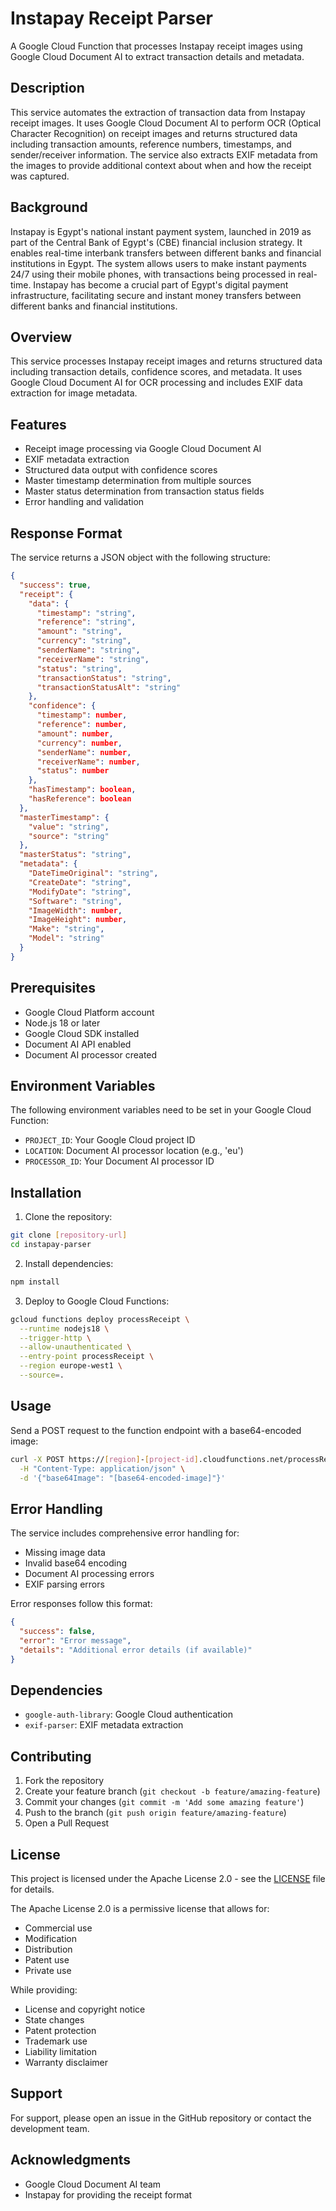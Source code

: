 # Instapay Receipt Parser

A Google Cloud Function that processes Instapay receipt images using Google Cloud Document AI to extract transaction details and metadata.

## Description

This service automates the extraction of transaction data from Instapay receipt images. It uses Google Cloud Document AI to perform OCR (Optical Character Recognition) on receipt images and returns structured data including transaction amounts, reference numbers, timestamps, and sender/receiver information. The service also extracts EXIF metadata from the images to provide additional context about when and how the receipt was captured.

## Background

Instapay is Egypt's national instant payment system, launched in 2019 as part of the Central Bank of Egypt's (CBE) financial inclusion strategy. It enables real-time interbank transfers between different banks and financial institutions in Egypt. The system allows users to make instant payments 24/7 using their mobile phones, with transactions being processed in real-time. Instapay has become a crucial part of Egypt's digital payment infrastructure, facilitating secure and instant money transfers between different banks and financial institutions.

## Overview

This service processes Instapay receipt images and returns structured data including transaction details, confidence scores, and metadata. It uses Google Cloud Document AI for OCR processing and includes EXIF data extraction for image metadata.

## Features

- Receipt image processing via Google Cloud Document AI
- EXIF metadata extraction
- Structured data output with confidence scores
- Master timestamp determination from multiple sources
- Master status determination from transaction status fields
- Error handling and validation

## Response Format

The service returns a JSON object with the following structure:

```json
{
  "success": true,
  "receipt": {
    "data": {
      "timestamp": "string",
      "reference": "string",
      "amount": "string",
      "currency": "string",
      "senderName": "string",
      "receiverName": "string",
      "status": "string",
      "transactionStatus": "string",
      "transactionStatusAlt": "string"
    },
    "confidence": {
      "timestamp": number,
      "reference": number,
      "amount": number,
      "currency": number,
      "senderName": number,
      "receiverName": number,
      "status": number
    },
    "hasTimestamp": boolean,
    "hasReference": boolean
  },
  "masterTimestamp": {
    "value": "string",
    "source": "string"
  },
  "masterStatus": "string",
  "metadata": {
    "DateTimeOriginal": "string",
    "CreateDate": "string",
    "ModifyDate": "string",
    "Software": "string",
    "ImageWidth": number,
    "ImageHeight": number,
    "Make": "string",
    "Model": "string"
  }
}
```

## Prerequisites

- Google Cloud Platform account
- Node.js 18 or later
- Google Cloud SDK installed
- Document AI API enabled
- Document AI processor created

## Environment Variables

The following environment variables need to be set in your Google Cloud Function:

- `PROJECT_ID`: Your Google Cloud project ID
- `LOCATION`: Document AI processor location (e.g., 'eu')
- `PROCESSOR_ID`: Your Document AI processor ID

## Installation

1. Clone the repository:
```bash
git clone [repository-url]
cd instapay-parser
```

2. Install dependencies:
```bash
npm install
```

3. Deploy to Google Cloud Functions:
```bash
gcloud functions deploy processReceipt \
  --runtime nodejs18 \
  --trigger-http \
  --allow-unauthenticated \
  --entry-point processReceipt \
  --region europe-west1 \
  --source=.
```

## Usage

Send a POST request to the function endpoint with a base64-encoded image:

```bash
curl -X POST https://[region]-[project-id].cloudfunctions.net/processReceipt \
  -H "Content-Type: application/json" \
  -d '{"base64Image": "[base64-encoded-image]"}'
```

## Error Handling

The service includes comprehensive error handling for:
- Missing image data
- Invalid base64 encoding
- Document AI processing errors
- EXIF parsing errors

Error responses follow this format:
```json
{
  "success": false,
  "error": "Error message",
  "details": "Additional error details (if available)"
}
```

## Dependencies

- `google-auth-library`: Google Cloud authentication
- `exif-parser`: EXIF metadata extraction

## Contributing

1. Fork the repository
2. Create your feature branch (`git checkout -b feature/amazing-feature`)
3. Commit your changes (`git commit -m 'Add some amazing feature'`)
4. Push to the branch (`git push origin feature/amazing-feature`)
5. Open a Pull Request

## License

This project is licensed under the Apache License 2.0 - see the [LICENSE](LICENSE) file for details.

The Apache License 2.0 is a permissive license that allows for:
- Commercial use
- Modification
- Distribution
- Patent use
- Private use

While providing:
- License and copyright notice
- State changes
- Patent protection
- Trademark use
- Liability limitation
- Warranty disclaimer

## Support

For support, please open an issue in the GitHub repository or contact the development team.

## Acknowledgments

- Google Cloud Document AI team
- Instapay for providing the receipt format 